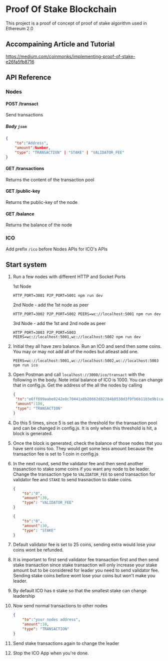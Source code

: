 # Proof Of Stake Blockchain
This project is a proof of concept of proof of stake algorithm used in Ethereum 2.0

## Accompaining Article and Tutorial
https://medium.com/coinmonks/implementing-proof-of-stake-e26fa5fb8716

## API Reference

### Nodes

#### POST /transact
Send transactions

##### Body `json`
```json
{
    "to":"Address",
    "amount":Number,
    "type": "TRANSACTION" | "STAKE" | "VALIDATOR_FEE"
}
```

#### GET /transactions
Returns the content of the transaction pool

#### GET /public-key
Returns the public-key of the node

#### GET /balance
Returns the balance of the node

### ICO

Add prefix `/ico` before Nodes APIs for ICO's APIs

## Start system

1. Run a few nodes with different HTTP and Socket Ports
    
    1st Node
    ```
    HTTP_PORT=3001 P2P_PORT=5001 npm run dev
    ```
    2nd Node - add the 1st node as peer
    ```
    HTTP_PORT=3002 P2P_PORT=5002 PEERS=wc://localhost:5001 npm run dev
    ```

    3rd Node - add the 1st and 2nd node as peer
    ```
    HTTP_PORT=3003 P2P_PORT=5003 PEERS=wc://localhost:5001,wc://localhost:5002 npm run dev
    ```

2. Initial they all have zero balance. Run an ICO and send then some coins. You may or may not add all of the nodes but atleast add one.

    ```
    PEERS=wc://localhost:5001,wc://localhost:5002,wc://localhost:5003 npm run ico
    ```

3. Open Postman and call `localhost://3000/ico/transact` with the following in the body. Note intial balance of ICO is 1000. You can change that in config.js. Get the address of the all the nodes by calling
   ```json
   {
	"to":"e6ff899aabe0242e0c70441a8b28662d82284b8538d3f9fb6b11b3e9b1cad849",
	"amount":100,
	"type": "TRANSACTION"
   }
   ```

4. Do this 5 times, since 5 is set as the threshold for the transaction pool and can be changed in config.js. It is only when this threshold is hit, a block is generated.
5. Once the block is generated, check the balance of those nodes that you have sent coins too. They would get some less amount because the transaction fee is set to 1 coin in config.js
6. In the next round, send the validator fee and then send another trasanction to stake some coins if you want any node to be leader. Change the transaction type to `VALIDATOR_FEE` to send transaction for validator fee and `STAKE` to send trasnaction to stake coins.

    ```json
    {
        "to":"0",
        "amount":30,
        "type": "VALIDATOR_FEE"
    }
    ```
    ```json
    {
        "to":"0",
        "amount":30,
        "type": "STAKE"
    }
    ```
7. Default validator fee is set to 25 coins, sending extra would lose your coins wont be refunded.
8. It is important to first send validator fee transaction first and then send stake transaction since stake transaction will only increase your stake amount but to be considered for leader you need to send validator fee. Sending stake coins before wont lose your coins but won't make you leader.
9. By default ICO has `0` stake so that the smallest stake can change leadership
10. Now send normal transactions to other nodes
    ```json
    {
        "to":"your nodes address",
        "amount":10,
        "type": "TRANSACTION"
    }
    ```
11. Send stake transactions again to change the leader
12. Stop the ICO App when you're done.
